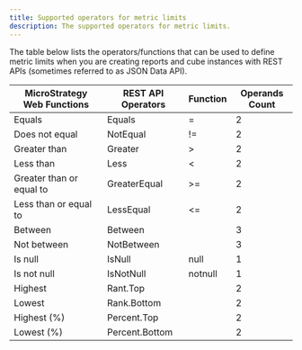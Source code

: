 ```yaml
---
title: Supported operators for metric limits
description: The supported operators for metric limits.
---
```


The table below lists the operators/functions that can be used to define metric limits when you are creating reports and cube instances with REST APIs (sometimes referred to as JSON Data API).

| MicroStrategy Web Functions | REST API Operators | Function | Operands Count |
| --------------------------- | ------------------ | -------- | -------------- |
| Equals                      | Equals             | =        | 2              |
| Does not equal              | NotEqual           | !=       | 2              |
| Greater than                | Greater            | >        | 2              |
| Less than                   | Less               | <        | 2              |
| Greater than or equal to    | GreaterEqual       | >=       | 2              |
| Less than or equal to       | LessEqual          | <=       | 2              |
| Between                     | Between            |          | 3              |
| Not between                 | NotBetween         |          | 3              |
| Is null                     | IsNull             | null     | 1              |
| Is not null                 | IsNotNull          | notnull  | 1              |
| Highest                     | Rant.Top           |          | 2              |
| Lowest                      | Rank.Bottom        |          | 2              |
| Highest (%)                 | Percent.Top        |          | 2              |
| Lowest (%)                  | Percent.Bottom     |          | 2              |
